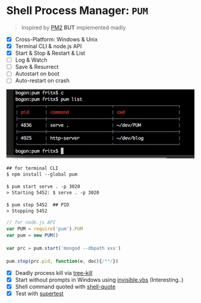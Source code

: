 # Shell Process Manager: `PUM`

> Inspired by [PM2](https://github.com/Unitech/PM2) **BUT** implemented madly

- [x] Cross-Platform: Windows & Unix
- [x] Terminal CLI & node.js API
- [x] Start & Stop & Restart & List
- [ ] Log & Watch
- [ ] Save & Resurrect
- [ ] Autostart on boot
- [ ] Auto-restart on crash

<img src="https://raw.githubusercontent.com/fritx/PUM/dev/pic/pum-list.jpg" width="494" height="181">

```plain
## for terminal CLI
$ npm install --global pum

$ pum start serve . -p 3020
> Starting 5452: $ serve . -p 3020

$ pum stop 5452  ## PID
> Stopping 5452
```

```js
// for node.js API
var PUM = require('pum').PUM
var pum = new PUM()

var prc = pum.start('mongod --dbpath xxx')

pum.stop(prc.pid, function(e, doc){/**/})
```

- [x] Deadly process kill via [tree-kill](https://github.com/pkrumins/node-tree-kill)
- [x] Start without prompts in Windows using [invisible.vbs](https://github.com/marklagendijk/node-pm2-windows-startup/blob/master/invisible.vbs) (Interesting..)
- [x] Shell command quoted with [shell-quote](https://github.com/substack/node-shell-quote)
- [x] Test with [supertest](https://github.com/visionmedia/supertest)
